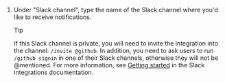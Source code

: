 1. Under "Slack channel", type the name of the Slack channel where you'd like to receive notifications.
   > [!TIP]
   > If this Slack channel is private, you will need to invite the integration into the channel: `/invite @github`. In addition, you need to ask users to run `/github signin` in one of their Slack channels, otherwise they will not be @mentioned. For more information, see [Getting started](https://github.com/integrations/slack?tab=readme-ov-file#getting-started) in the Slack integrations documentation.
